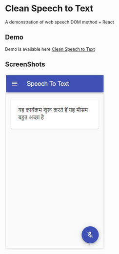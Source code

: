 # Clean Speech to Text

A demonstration of web speech DOM method + React

## Demo

Demo is available here [Clean Speech to Text](https://cleanspeechtotext.netlify.app/)

## ScreenShots

![Screen Shot](./ss.jpg)